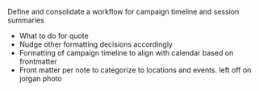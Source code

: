 
Define and consolidate a workflow for campaign timeline and session summaries

- What to do for quote
- Nudge other formatting decisions accordingly
- Formatting of campaign timeline to align with calendar based on frontmatter
- Front matter per note to categorize to locations and events. 
left off on jorgan photo
